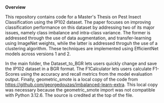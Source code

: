 **Overview**

This repository contains code for a Master's Thesis on Pest Insect Classification using the IP102 dataset.
The paper focuses on improving classification performance on this dataset by addressing two of its major issues,
namely class imbalance and intra-class variance. The former is addressed through the use of data augmentation,
and transfer-learning using ImageNet weights, while the latter is addressed throguh the use of a clustering
algorithm. These techniques are implemented using EfficientNet models across versions 1 and 2.

In the main folder, the Dataset_to_BGR lets users quickly change and save the IP102 dataset in a BGR format.
The F1Calculator lets users calculate F1-Scores using the accuracy and recall metrics from the model evaluation
output. Finally, geometric_smote is a local copy of the code from https://github.com/georgedouzas/imbalanced-learn-extra.
This local copy was necessary because the geometric_smote import was not compatible with Python 3.12.6. The source
is credited at the top of the file.


